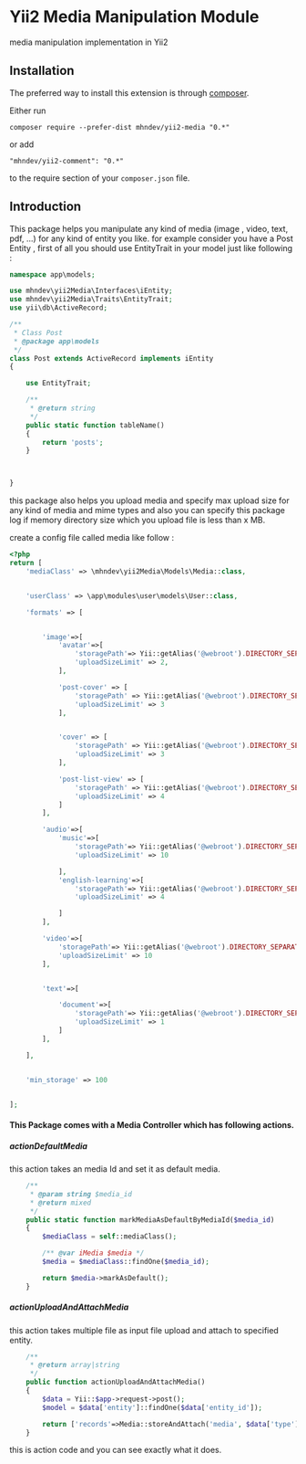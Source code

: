 Yii2 Media Manipulation Module
==============================
media manipulation implementation in Yii2


## Installation
The preferred way to install this extension is through [composer](http://getcomposer.org/download/).

Either run

```
composer require --prefer-dist mhndev/yii2-media "0.*"
```

or add

```
"mhndev/yii2-comment": "0.*"
```
to the require section of your `composer.json` file.

Introduction 
------------


This package helps you manipulate any kind of media (image , video, text, pdf, ...) for any kind of entity you like.
for example consider you have a Post Entity , first of all you should use EntityTrait in your model just like following :

```php
namespace app\models;

use mhndev\yii2Media\Interfaces\iEntity;
use mhndev\yii2Media\Traits\EntityTrait;
use yii\db\ActiveRecord;

/**
 * Class Post
 * @package app\models
 */
class Post extends ActiveRecord implements iEntity
{

    use EntityTrait;

    /**
     * @return string
     */
    public static function tableName()
    {
        return 'posts';
    }



}

```


this package also helps you upload media and specify max upload size for any kind of media and mime types
and also you can specify this package log if memory directory size which you upload file is less than x MB.

create a config file called media like follow :
```php
<?php
return [
    'mediaClass' => \mhndev\yii2Media\Models\Media::class,


    'userClass' => \app\modules\user\models\User::class,

    'formats' => [


        'image'=>[
            'avatar'=>[
                'storagePath'=> Yii::getAlias('@webroot').DIRECTORY_SEPARATOR.'avatar',
                'uploadSizeLimit' => 2,
            ],

            'post-cover' => [
                'storagePath' => Yii::getAlias('@webroot').DIRECTORY_SEPARATOR.'post/cover',
                'uploadSizeLimit' => 3
            ],


            'cover' => [
                'storagePath' => Yii::getAlias('@webroot').DIRECTORY_SEPARATOR.'cover',
                'uploadSizeLimit' => 3
            ],

            'post-list-view' => [
                'storagePath' => Yii::getAlias('@webroot').DIRECTORY_SEPARATOR.'post/list',
                'uploadSizeLimit' => 4
            ]
        ],

        'audio'=>[
            'music'=>[
                'storagePath'=> Yii::getAlias('@webroot').DIRECTORY_SEPARATOR.'music',
                'uploadSizeLimit' => 10

            ],
            'english-learning'=>[
                'storagePath'=> Yii::getAlias('@webroot').DIRECTORY_SEPARATOR.'english-learning',
                'uploadSizeLimit' => 4

            ]
        ],

        'video'=>[
            'storagePath'=> Yii::getAlias('@webroot').DIRECTORY_SEPARATOR.'video',
            'uploadSizeLimit' => 10
        ],


        'text'=>[

            'document'=>[
                'storagePath'=> Yii::getAlias('@webroot').DIRECTORY_SEPARATOR.'text',
                'uploadSizeLimit' => 1
            ]
        ],

    ],


    'min_storage' => 100


];


```

#### This Package comes with a Media Controller which has following actions.

##### actionDefaultMedia
this action takes an media Id and set it as default media.

```php
    /**
     * @param string $media_id
     * @return mixed
     */
    public static function markMediaAsDefaultByMediaId($media_id)
    {
        $mediaClass = self::mediaClass();

        /** @var iMedia $media */
        $media = $mediaClass::findOne($media_id);

        return $media->markAsDefault();
    }
```

##### actionUploadAndAttachMedia
this action takes multiple file as input file upload and attach to specified entity.

```php
    /**
     * @return array|string
     */
    public function actionUploadAndAttachMedia()
    {
        $data = Yii::$app->request->post();
        $model = $data['entity']::findOne($data['entity_id']);

        return ['records'=>Media::storeAndAttach('media', $data['type'], $model)];
    }
```

this is action code and you can see exactly what it does.
